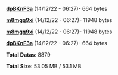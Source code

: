 [**dpBKnF3a**](/data/dpBKnF3a.txt) (14/12/22 - 06:27)- 664 bytes

[**m8mgq9xi**](/data/m8mgq9xi.txt) (14/12/22 - 06:27)- 11948 bytes

[**m8mgq9xi**](/data/m8mgq9xi.txt) (14/12/22 - 06:27)- 11948 bytes

[**dpBKnF3a**](/data/dpBKnF3a.txt) (14/12/22 - 06:27)- 664 bytes

**Total Datas**: 8879

**Total Size**: 53.05 MB / 53.1 MB
